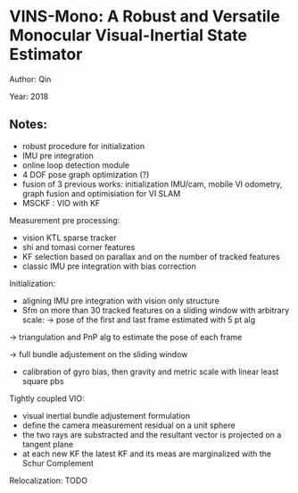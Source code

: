 # VINS-Mono: A Robust and Versatile Monocular Visual-Inertial State Estimator

Author: Qin

Year: 2018

Notes:
---
* robust procedure for initialization
* IMU pre integration
* online loop detection module
* 4 DOF pose graph optimization (?)
* fusion of 3 previous works: initialization IMU/cam, mobile VI odometry, graph fusion and optimisiation for VI SLAM
* MSCKF : VIO with KF

Measurement pre processing:
* vision KTL sparse tracker 
* shi and tomasi corner features
* KF selection based on parallax and on the number of tracked features
* classic IMU pre integration with bias correction

Initialization:
* aligning IMU pre integration with vision only structure
* Sfm on more than 30 tracked features on a sliding window with arbitrary scale:
-> pose of the first and last frame estimated with 5 pt alg

-> triangulation and PnP alg to estimate the pose of each frame

-> full bundle adjustement on the sliding window
* calibration of gyro bias, then gravity and metric scale with linear least square pbs

Tightly coupled VIO:
* visual inertial bundle adjustement formulation
* define the camera measurement residual on a unit sphere
* the two rays are substracted and the resultant vector is projected on a tangent plane
* at each new KF the latest KF and its meas are marginalized with the Schur Complement

Relocalization:
TODO